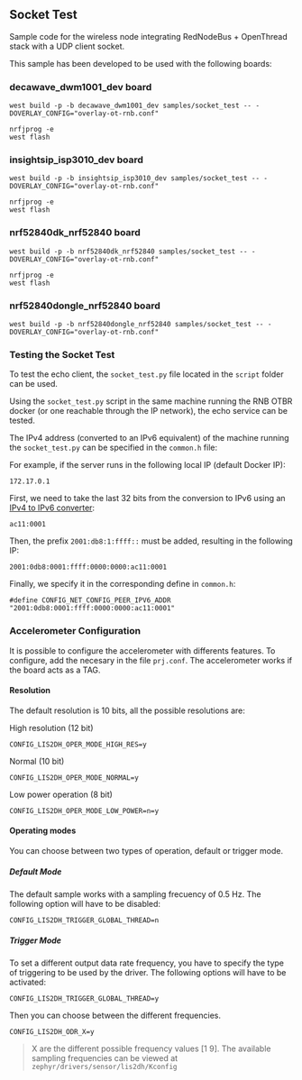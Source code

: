 ## Socket Test
Sample code for the wireless node integrating RedNodeBus + OpenThread stack with a UDP client socket.

This sample has been developed to be used with the following boards:

### decawave_dwm1001_dev board
```
west build -p -b decawave_dwm1001_dev samples/socket_test -- -DOVERLAY_CONFIG="overlay-ot-rnb.conf"
```
```
nrfjprog -e
west flash
```

### insightsip_isp3010_dev board
```
west build -p -b insightsip_isp3010_dev samples/socket_test -- -DOVERLAY_CONFIG="overlay-ot-rnb.conf"
```
```
nrfjprog -e
west flash
```

### nrf52840dk_nrf52840 board
```
west build -p -b nrf52840dk_nrf52840 samples/socket_test -- -DOVERLAY_CONFIG="overlay-ot-rnb.conf"
```
```
nrfjprog -e
west flash
```

### nrf52840dongle_nrf52840 board
```
west build -p -b nrf52840dongle_nrf52840 samples/socket_test -- -DOVERLAY_CONFIG="overlay-ot-rnb.conf"
```

### Testing the Socket Test
To test the echo client, the `socket_test.py` file located in the `script` folder can be used.

Using the `socket_test.py` script in the same machine running the RNB OTBR docker (or one reachable through the IP network), the echo service can be tested.

The IPv4 address (converted to an IPv6 equivalent) of the machine running the `socket_test.py` can be specified in the `common.h` file:

For example, if the server runs in the following local IP (default Docker IP):
```
172.17.0.1
```
First, we need to take the last 32 bits from the conversion to IPv6 using an [IPv4 to IPv6 converter](https://iplocation.io/ipv4-to-ipv6/):
```
ac11:0001
```
Then, the prefix `2001:db8:1:ffff::` must be added, resulting in the following IP:
```
2001:0db8:0001:ffff:0000:0000:ac11:0001
```

Finally, we specify it in the corresponding define in `common.h`:
```
#define CONFIG_NET_CONFIG_PEER_IPV6_ADDR "2001:0db8:0001:ffff:0000:0000:ac11:0001"
```

### Accelerometer Configuration
It is possible to configure the accelerometer with differents features. To configure, add the necesary in the file `prj.conf`. The accelerometer works if the board acts as a TAG.

#### Resolution
The default resolution is 10 bits, all the possible resolutions are: 

High resolution (12 bit)
```
CONFIG_LIS2DH_OPER_MODE_HIGH_RES=y
```
Normal (10 bit)
```
CONFIG_LIS2DH_OPER_MODE_NORMAL=y
```
Low power operation (8 bit)
```
CONFIG_LIS2DH_OPER_MODE_LOW_POWER=n=y
```

#### Operating modes 
You can choose between two types of operation, default or trigger mode.

##### Default Mode
The default sample works with a sampling frecuency of 0.5 Hz. The following option will have to be disabled:
```
CONFIG_LIS2DH_TRIGGER_GLOBAL_THREAD=n
```

##### Trigger Mode
To set a different output data rate frequency, you have to specify the type of triggering to be used by the driver. The following options will have to be activated:
```
CONFIG_LIS2DH_TRIGGER_GLOBAL_THREAD=y
```
Then you can choose between the different frequencies.
```
CONFIG_LIS2DH_ODR_X=y
```
> X are the different possible frequency values [1 9]. The available sampling frequencies can be viewed at  `zephyr/drivers/sensor/lis2dh/Kconfig`


